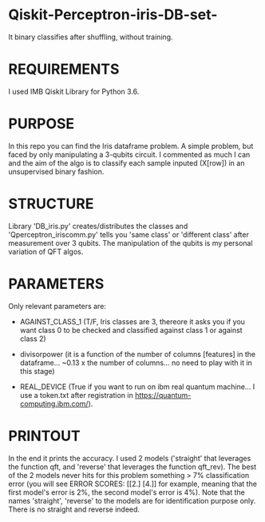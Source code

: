 # Qiskit-Perceptron-iris-DB-set-
It binary classifies after shuffling, without training.


# REQUIREMENTS
I used IMB Qiskit Library for Python 3.6.


# PURPOSE
In this repo you can find the Iris dataframe problem. A simple problem, but faced by only manipulating a 3-qubits circuit.
I commented as much I can and the aim of the algo is to classify each sample inputed (X[row]) in an unsupervised binary fashion.


# STRUCTURE
Library 'DB_iris.py' creates/distributes the classes and 'Qperceptron_iriscomm.py' tells you 'same class' or 'different class' after measurement over 3 qubits. The manipulation of the qubits is my personal variation of QFT algos.


# PARAMETERS
Only relevant parameters are:

- AGAINST_CLASS_1 (T/F, Iris classes are 3, thereore it asks you if you want class 0 to be checked and classified against class 1 or against class 2)

- divisorpower (it is a function of the number of columns [features] in the dataframe... ~0.13 x the number of columns... no need to play with it in this stage)

- REAL_DEVICE (True if you want to run on ibm real quantum machine... I use a token.txt after registration in https://quantum-computing.ibm.com/).


# PRINTOUT
In the end it prints the accuracy. I used 2 models ('straight' that leverages the function qft, and 'reverse' that leverages the function qft_rev).
The best of the 2 models never hits for this problem something > 7% classification error (you will see ERROR SCORES: [[2.] [4.]] for example, meaning that the first model's error is 2%, the second model's error is 4%).
Note that the names 'straight', 'reverse' to the models are for identification purpose only. There is no straight and reverse indeed.

